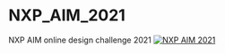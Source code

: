 # NXP_AIM_2021
NXP AIM online design challenge 2021
[![NXP AIM 2021](https://img.youtube.com/vi/w9z1yj4Orus/0.jpg)](https://www.youtube.com/watch?v=w9z1yj4Orus)
